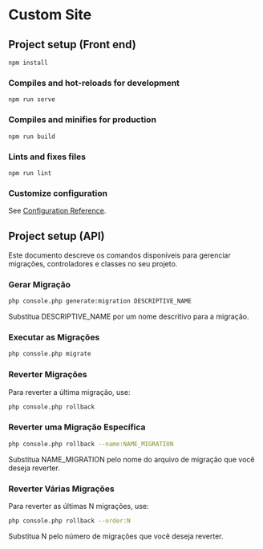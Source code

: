 # Custom Site

## Project setup (Front end)
```
npm install
```

### Compiles and hot-reloads for development
```
npm run serve
```

### Compiles and minifies for production
```
npm run build
```

### Lints and fixes files
```
npm run lint
```

### Customize configuration
See [Configuration Reference](https://cli.vuejs.org/config/).

## Project setup (API)

Este documento descreve os comandos disponíveis para gerenciar migrações, controladores e classes no seu projeto.

### Gerar Migração
```bash
php console.php generate:migration DESCRIPTIVE_NAME
```
Substitua DESCRIPTIVE_NAME por um nome descritivo para a migração.

### Executar as Migrações
```bash
php console.php migrate
```

### Reverter Migrações
Para reverter a última migração, use:
```bash
php console.php rollback
```

### Reverter uma Migração Específica
```bash
php console.php rollback --name:NAME_MIGRATION
```
Substitua NAME_MIGRATION pelo nome do arquivo de migração que você deseja reverter.

### Reverter Várias Migrações
Para reverter as últimas N migrações, use:

```bash
php console.php rollback --order:N
```
Substitua N pelo número de migrações que você deseja reverter.
